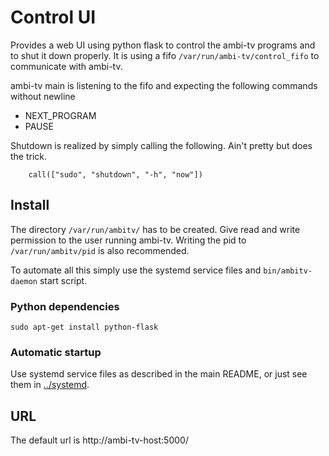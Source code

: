 
# Control UI

Provides a web UI using python flask to control the ambi-tv programs and to shut it down properly. It is using
a fifo `/var/run/ambi-tv/control_fifo` to communicate with ambi-tv.

ambi-tv main is listening to the fifo and expecting the following commands without newline

- NEXT_PROGRAM
- PAUSE

Shutdown is realized by simply calling the following. Ain't pretty but does the trick.

        call(["sudo", "shutdown", "-h", "now"])


## Install

The directory `/var/run/ambitv/` has to be created. Give read and write permission to the user running ambi-tv. Writing the pid to `/var/run/ambitv/pid` is also recommended.

To automate all this simply use the systemd service files and `bin/ambitv-daemon` start script.

### Python dependencies

    sudo apt-get install python-flask
    
### Automatic startup

Use systemd service files as described in the main README, or just see them in [../systemd](../systemd).

## URL

The default url is http://ambi-tv-host:5000/

